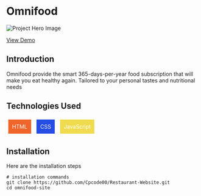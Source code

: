 # Omnifood

![Project Hero Image](https://res.cloudinary.com/dktfpedhu/image/upload/v1693645310/omnifood_ge1lvr.jpg)

[View Demo](https://omnifood-site.vercel.app)

## Introduction

Omnifood provide the smart 365-days-per-year food subscription that will make you eat healthy again. Tailored to your personal tastes and nutritional needs

## Technologies Used

<div style="background-color: #f06529; color: #fff; padding: 10px; margin: 5px; display: inline-block;">HTML</div>
<div style="background-color: #264de4; color: #fff; padding: 10px; margin: 5px; display: inline-block;">CSS</div>
<div style="background-color: #F0DB4F; color: #fff; padding: 10px; margin: 5px; display: inline-block;">JavaScript</div>


## Installation

Here are the installation steps

```shell
# installation commands
git clone https://github.com/Cpcode00/Restaurant-Website.git
cd omnifood-site
